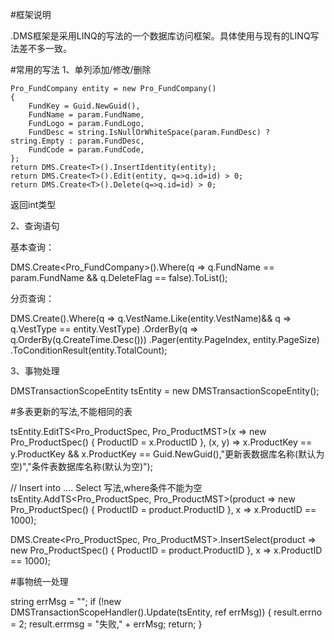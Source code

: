 #框架说明


.DMS框架是采用LINQ的写法的一个数据库访问框架。具体使用与现有的LINQ写法差不多一致。

#常用的写法
1、单列添加/修改/删除   

	Pro_FundCompany entity = new Pro_FundCompany()
	{
		FundKey = Guid.NewGuid(),
		FundName = param.FundName,
		FundLogo = param.FundLogo,
		FundDesc = string.IsNullOrWhiteSpace(param.FundDesc) ? string.Empty : param.FundDesc,
		FundCode = param.FundCode,
	};
	return DMS.Create<T>().InsertIdentity(entity);
	return DMS.Create<T>().Edit(entity, q=>q.id=id) > 0;
	return DMS.Create<T>().Delete(q=>q.id=id) > 0;
	
	
 返回int类型
 
2、查询语句

基本查询：

DMS.Create<Pro_FundCompany>().Where(q => q.FundName == param.FundName && q.DeleteFlag == false).ToList();
	
分页查询： 

DMS.Create<T>().Where(q => q.VestName.Like(entity.VestName)&& q => q.VestType == entity.VestType)
.OrderBy(q => q.OrderBy(q.CreateTime.Desc()))
.Pager(entity.PageIndex, entity.PageSize)
.ToConditionResult(entity.TotalCount);
 
3、事物处理

DMSTransactionScopeEntity tsEntity = new DMSTransactionScopeEntity();

#多表更新的写法,不能相同的表

tsEntity.EditTS<Pro_ProductSpec, Pro_ProductMST>(x => new Pro_ProductSpec()
{
   ProductID = x.ProductID
}, (x, y) => x.ProductKey == y.ProductKey && x.ProductKey == Guid.NewGuid(),"更新表数据库名称(默认为空)","条件表数据库名称(默认为空)");

// Insert into .... Select 写法,where条件不能为空
tsEntity.AddTS<Pro_ProductSpec, Pro_ProductMST>(product => new Pro_ProductSpec()
{
    ProductID = product.ProductID
}, x => x.ProductID == 1000);


DMS.Create<Pro_ProductSpec, Pro_ProductMST>.InsertSelect(product => new Pro_ProductSpec()
{
  ProductID = product.ProductID
}, x => x.ProductID == 1000);

#事物统一处理

string errMsg = "";
if (!new DMSTransactionScopeHandler().Update(tsEntity, ref errMsg))
{
  result.errno = 2;
  result.errmsg = "失败," + errMsg;
  return;
}

